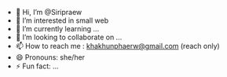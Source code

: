 - 👋 Hi, I’m @Siripraew
- 👀 I’m interested in small web
- 🌱 I’m currently learning ...
- 💞️ I’m looking to collaborate on ...
- 📫 How to reach me : khakhunphaerw@gmail.com (reach only)
- 😄 Pronouns: she/her
- ⚡ Fun fact: ...

<!---
Siripraew/Siripraew is a ✨ special ✨ repository because its `README.md` (this file) appears on your GitHub profile.
You can click the Preview link to take a look at your changes.
--->
